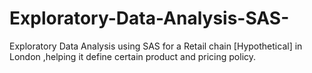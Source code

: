 # Exploratory-Data-Analysis-SAS-
Exploratory Data Analysis using SAS for a Retail chain [Hypothetical] in London ,helping it define certain product and pricing policy.
